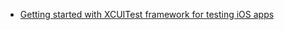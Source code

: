 - [Getting started with XCUITest framework for testing iOS apps](https://blog.novoda.com/getting-started-with-xcuitest-framework-for-testing-ios-apps/)